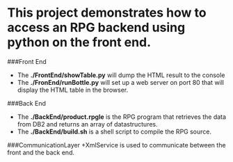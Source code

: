 This project demonstrates how to access an RPG backend using python on the front end.
=======


###Front End
+ The **./FrontEnd/showTable.py** will dump the HTML result to the console
+ The **./FronEnd/runBottle.py** will set up a web server on port 80 that will display the 
HTML table in the browser.

###Back End
+ The **./BackEnd/product.rpgle** is the RPG program that retrieves the data from DB2 and returns an array of datastructures.
+ The **./BackEnd/build.sh** is a shell script to compile the RPG source.

###CommunicationLayer
+XmlService is used to communicate between the front and the back end.
